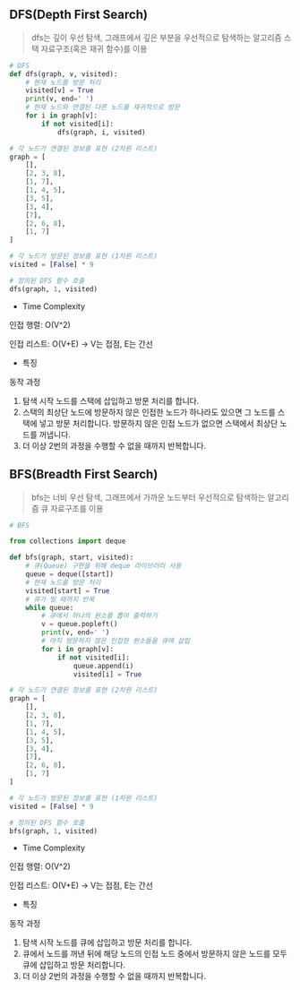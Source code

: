 ## DFS(Depth First Search)

> dfs는 깊이 우선 탐색, 그래프에서 깊은 부분을 우선적으로 탐색하는 알고리즘
> 스택 자료구조(혹은 재귀 함수)를 이용

```python
# DFS
def dfs(graph, v, visited):
    # 현재 노드를 방문 처리
    visited[v] = True
    print(v, end=' ')
    # 현재 노드와 연결된 다른 노드를 재귀적으로 방문
    for i in graph[v]:
        if not visited[i]:
            dfs(graph, i, visited)

# 각 노드가 연결된 정보를 표현 (2차원 리스트)
graph = [
    [],
    [2, 3, 8],
    [1, 7],
    [1, 4, 5],
    [3, 5],
    [3, 4],
    [7],
    [2, 6, 8],
    [1, 7]
]

# 각 노드가 방문된 정보를 표현 (1차원 리스트)
visited = [False] * 9

# 정의된 DFS 함수 호출
dfs(graph, 1, visited)
```
- Time Complexity

인접 행렬: O(V^2)

인접 리스트: O(V+E) -> V는 접점, E는 간선

- 특징

동작 과정

1. 탐색 시작 노드를 스택에 삽입하고 방문 처리를 합니다.
2. 스택의 최상단 노드에 방문하지 않은 인접한 노드가 하나라도 있으면 그 노드를 스택에 넣고 방문 처리합니다.
방문하지 않은 인접 노드가 없으면 스택에서 최상단 노드를 꺼냅니다.
3. 더 이상 2번의 과정을 수행할 수 없을 때까지 반복합니다.

## BFS(Breadth First Search)

> bfs는 너비 우선 탐색, 그래프에서 가까운 노드부터 우선적으로 탐색하는 알고리즘
> 큐 자료구조를 이용

```python
# BFS

from collections import deque

def bfs(graph, start, visited):
    # 큐(Queue) 구현을 위해 deque 라이브러리 사용
    queue = deque([start])
    # 현재 노드를 방문 처리
    visited[start] = True
    # 큐가 빌 때까지 반복
    while queue:
        # 큐에서 하나의 원소를 뽑아 출력하기
        v = queue.popleft()
        print(v, end=' ')
        # 아직 방문하지 않은 인접한 원소들을 큐에 삽입
        for i in graph[v]:
            if not visited[i]:
                queue.append(i)
                visited[i] = True

# 각 노드가 연결된 정보를 표현 (2차원 리스트)
graph = [
    [],
    [2, 3, 8],
    [1, 7],
    [1, 4, 5],
    [3, 5],
    [3, 4],
    [7],
    [2, 6, 8],
    [1, 7]
]

# 각 노드가 방문된 정보를 표현 (1차원 리스트)
visited = [False] * 9

# 정의된 DFS 함수 호출
bfs(graph, 1, visited)
```
- Time Complexity

인접 행렬: O(V^2)

인접 리스트: O(V+E) -> V는 접점, E는 간선

- 특징

동작 과정

1. 탐색 시작 노드를 큐에 삽입하고 방문 처리를 합니다.
2. 큐에서 노드를 꺼낸 뒤에 해당 노드의 인접 노드 중에서 방문하지 않은 노드를 모두 큐에 삽입하고 방문 처리합니다.
3. 더 이상 2번의 과정을 수행할 수 없을 때까지 반복합니다.
